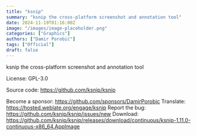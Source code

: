 ```yaml
---
title: "ksnip"
summary: "ksnip the cross-platform screenshot and annotation tool"
date: 2024-11-19T01:16:00Z
image: "/images/image-placeholder.png"
categories: ["Graphics"]
authors: ["Damir Porobić"]
tags: ["Official"]
draft: false
---
```


ksnip the cross-platform screenshot and annotation tool

License: GPL-3.0

Source code: <https://github.com/ksnip/ksnip>

Become a sponsor: <https://github.com/sponsors/DamirPorobic>
Translate: <https://hosted.weblate.org/engage/ksnip>
Report the bug: <https://github.com/ksnip/ksnip/issues/new>
Download: <https://github.com/ksnip/ksnip/releases/download/continuous/ksnip-1.11.0-continuous-x86_64.AppImage>
